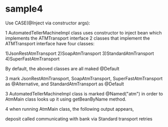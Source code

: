 sample4
===============

Use CASE(@Inject via constructor args):

1 AutomatedTellerMachineImpl class uses constructor to inject bean which implements the ATMTransport interface
2 classes that implement the ATMTransport interface have four classes:

1)JsonRestAtmTransport
2)SoapAtmTransport
3)StandardAtmTransport
4)SuperFastAtmTransport

By default, the aboved classes are all maked @Default

3 mark JsonRestAtmTransport,  SoapAtmTransport, SuperFastAtmTransport as @Alternative, and StandardAtmTransport as @Default

3 AutomatedTellerMachineImpl class is marked @Named("atm") in order to AtmMain class looks up it using getBeanByName method.

4 when running AtmMain class,  the following output appears,

deposit called
communicating with bank via Standard transport retries
